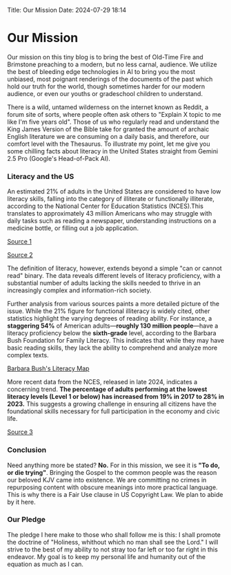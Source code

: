 Title: Our Mission
Date: 2024-07-29 18:14

# Our Mission

Our mission on this tiny blog is to bring the best of Old-Time Fire and Brimstone preaching to a modern, but no less carnal, audience. We utilize the best of bleeding edge technologies in AI to bring you the most unbiased, most poignant renderings of the documents of the past which hold our truth for the world, though sometimes harder for our modern audience, or even our youths or gradeschool children to understand.

There is a wild, untamed wilderness on the internet known as Reddit, a forum site of sorts, where people often ask others to "Explain X topic to me like I'm five years old". Those of us who regularly read and understand the King James Version of the Bible take for granted the amount of archaic English literature we are consuming on a daily basis, and therefore, our comfort level with the Thesaurus. To illustrate my point, let me give you some chilling facts about literacy in the United States straight from Gemini 2.5 Pro (Google's Head-of-Pack AI).

### Literacy and the US

An estimated 21% of adults in the United States are considered to have low literacy skills, falling into the category of illiterate or functionally illiterate, according to the National Center for Education Statistics (NCES).This translates to approximately 43 million Americans who may struggle with daily tasks such as reading a newspaper, understanding instructions on a medicine bottle, or filling out a job application.

[Source 1](https://www.thenationalliteracyinstitute.com/post/literacy-statistics-2024-2025-where-we-are-nowhttps:/)

[Source 2](https://risingtide.ua.edu/education/statewide-ua-literacy-center/)


The definition of literacy, however, extends beyond a simple "can or cannot read" binary. The data reveals different levels of literacy proficiency, with a substantial number of adults lacking the skills needed to thrive in an increasingly complex and information-rich society.

Further analysis from various sources paints a more detailed picture of the issue. While the 21% figure for functional illiteracy is widely cited, other statistics highlight the varying degrees of reading ability. For instance, a **staggering 54%** of American adults—**roughly 130 million people**—have a literacy proficiency below the **sixth-grade** level, according to the Barbara Bush Foundation for Family Literacy. This indicates that while they may have basic reading skills, they lack the ability to comprehend and analyze more complex texts.

[Barbara Bush's Literacy Map](https://map.barbarabush.org/)


More recent data from the NCES, released in late 2024, indicates a concerning trend. **The percentage of adults performing at the lowest literacy levels (Level 1 or below) has increased from 19% in 2017 to 28% in 2023.** This suggests a growing challenge in ensuring all citizens have the foundational skills necessary for full participation in the economy and civic life.

[Source 3](https://nces.ed.gov/surveys/piaac/2023/national_results.asp)


### Conclusion

Need anything more be stated? **No.** For in this mission, we see it is **"To do, or die trying"**. Bringing the Gospel to the common people was the reason our beloved KJV came into existence. We are committing no crimes in repurposing content with obscure meanings into more practical language. This is why there is a Fair Use clause in US Copyright Law. We plan to abide by it here.

### Our Pledge

The pledge I here make to those who shall follow me is this: I shall promote the doctrine of "Holiness, whithout which no man shall see the Lord." I will strive to the best of my ability to not stray too far left or too far right in this endeavor. My goal is to keep my personal life and humanity out of the equation as much as I can.
